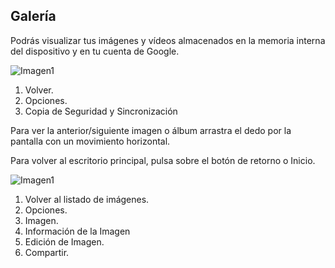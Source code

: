 ## Galería
Podrás visualizar tus imágenes y vídeos almacenados en la memoria interna del dispositivo y en tu cuenta de Google.



![Imagen1](http://static.energysistem.com/images/manuals/42689/57f3784cc5527.jpg) <br>



1. Volver.
2. Opciones.
3. Copia de Seguridad y Sincronización


Para ver la anterior/siguiente imagen o álbum arrastra el dedo por la pantalla con un movimiento horizontal.

Para volver al escritorio principal, pulsa sobre el botón de retorno o Inicio.



![Imagen1](http://static.energysistem.com/images/manuals/42689/57f37859724b9.jpg)



1. Volver al listado de imágenes.
2. Opciones.
3. Imagen.
4. Información de la Imagen
5. Edición de Imagen.
6. Compartir.




